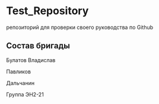 # Test_Repository
репозиторий для проверки своего руководства по Github

## Состав бригады
Булатов Владислав

Павликов 

Дальчанин

Группа ЭН2-21
